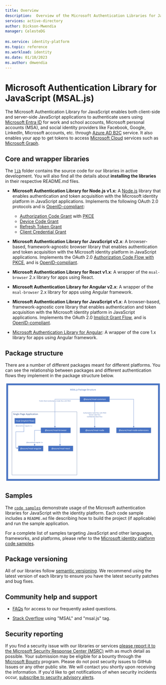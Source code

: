 ```yaml
---
title: Overview
description:  Overview of the Microsoft Authentication Libraries for JavaScript
services: active-directory
author: Dickson-Mwendia
manager: CelesteDG

ms.service: identity-platform
ms.topic: reference
ms.workload: identity
ms.date: 01/10/2023
ms.author: dmwendia
---
```

# Microsoft Authentication Library for JavaScript (MSAL.js)

The Microsoft Authentication Library for JavaScript enables both client-side and server-side JavaScript applications to authenticate users using [Microsoft Entra ID](/../../azure/active-directory/develop/v2-overview) for work and school accounts, Microsoft personal accounts (MSA), and social identity providers like Facebook, Google, LinkedIn, Microsoft accounts, etc. through [Azure AD B2C](/../../azure/active-directory-b2c/active-directory-b2c-overview#identity-providers) service. It also enables your app to get tokens to access [Microsoft Cloud](https://www.microsoft.com/enterprise) services such as [Microsoft Graph](https://graph.microsoft.io).


## Core and wrapper libraries

The [`lib`](https://github.com/AzureAD/microsoft-authentication-library-for-js/tree/dev/lib) folder contains the source code for our libraries in active development. You will also find all the details about **installing the libraries** in their respective README.md files.

- **Microsoft Authentication Library for Node.js v1.x:** A [Node.js](https://nodejs.org/en/) library that enables authentication and token acquisition with the Microsoft identity platform in JavaScript applications. Implements the following OAuth 2.0 protocols and is [OpenID-compliant](/../../azure/active-directory/develop/v2-protocols-oidc):
  - [Authorization Code Grant](https://oauth.net/2/grant-types/authorization-code/) with [PKCE](https://oauth.net/2/pkce/)
  - [Device Code Grant](https://oauth.net/2/grant-types/device-code/)
  - [Refresh Token Grant](https://oauth.net/2/grant-types/refresh-token/)
  - [Client Credential Grant](https://oauth.net/2/grant-types/client-credentials/)

- **Microsoft Authentication Library for JavaScript v2.x**: A browser-based, framework-agnostic browser library that enables authentication and token acquisition with the Microsoft identity platform in JavaScript applications. Implements the OAuth 2.0 [Authorization Code Flow with PKCE](/../../azure/active-directory/develop/v2-oauth2-auth-code-flow), and is [OpenID-compliant](/../../azure/active-directory/develop/v2-protocols-oidc).

- **Microsoft Authentication Library for React v1.x**: A wrapper of the `msal-browser` 2.x library for apps using React.

- **Microsoft Authentication Library for Angular v2.x**: A wrapper of the `msal-browser` 2.x library for apps using Angular framework.

- **Microsoft Authentication Library for JavaScript v1.x**: A browser-based, framework-agnostic core library that enables authentication and token acquisition with the Microsoft identity platform in JavaScript applications. Implements the OAuth 2.0 [Implicit Grant Flow](/../../azure/active-directory/develop/v2-oauth2-implicit-grant-flow), and is [OpenID-compliant](/../../azure/active-directory/develop/v2-protocols-oidc).

- [Microsoft Authentication Library for Angular](https://github.com/AzureAD/microsoft-authentication-library-for-js/tree/msal-angular-v1/lib/msal-angular): A wrapper of the core 1.x library for apps using Angular framework.

## Package structure

There are a number of different packages meant for different platforms. You can see the relationship between packages and different authentication flows they implement in the package structure below.

![Package Structure](PackageStructure.png)

## Samples

The [`code samples`](https://github.com/AzureAD/microsoft-authentication-library-for-js/tree/dev/samples) demonstrate usage of the Microsoft authentication libraries for JavaScript with the identity platform. Each code sample includes a `README.md` file describing how to build the project (if applicable) and run the sample application. 

For a complete list of samples targeting JavaScript and other languages, frameworks, and platforms, please refer to the [Microsoft identity platform code samples](/../../azure/active-directory/develop/sample-v2-code).


## Package versioning

All of our libraries follow [semantic versioning](https://semver.org). We recommend using the latest version of each library to ensure you have the latest security patches and bug fixes.

## Community help and support

- [FAQs](https://github.com/AzureAD/microsoft-authentication-library-for-js/wiki/FAQs) for access to our frequently asked questions.

- [Stack Overflow](https://stackoverflow.com/questions/tagged/msal) using "MSAL" and "msal.js" tag.


## Security reporting

If you find a security issue with our libraries or services [please report it to the Microsoft Security Response Center (MSRC)](https://aka.ms/report-security-issue) with as much detail as possible. Your submission may be eligible for a bounty through the [Microsoft Bounty](https://aka.ms/bugbounty) program. Please do not post security issues to GitHub Issues or any other public site. We will contact you shortly upon receiving the information. If you'd like to get notifications of when security incidents occur, [subscribe to security advisory alerts](https://msrc-blog.microsoft.com/2022/08/09/security-update-guide-notification-system-news-create-your-profile-now/).
